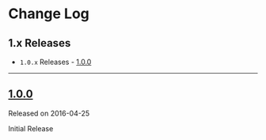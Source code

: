 # Change Log

## 1.x Releases
- `1.0.x` Releases - [1.0.0](#100)

---
## [1.0.0](https://github.com/endoze/Initializable/releases/tag/1.0.0)
Released on 2016-04-25

Initial Release
